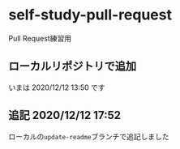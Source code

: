 # self-study-pull-request
Pull Request練習用

## ローカルリポジトリで追加

いまは 2020/12/12 13:50 です

## 追記 2020/12/12 17:52

ローカルの`update-readme`ブランチで追記しました
